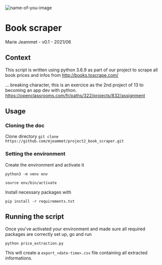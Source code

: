 ![name-of-you-image](https://user.oc-static.com/upload/2020/09/22/1600779540759_Online%20bookstore-01.png)

# Book scraper

Marie Jeammet - v0.1 - 2021/06 

## Context
This script is written using python 3.6.9 as part of our project to scrape all book prices and infos from http://books.toscrape.com/

...  breaking character, this is an exercice as the 2nd project of 13 to becoming an app dev with python.
https://openclassrooms.com/fr/paths/322/projects/832/assignment

## Usage

### Cloning the doc

Clone directory 
`git clone https://github.com/mjeammet/project2_book_scraper.git`

### Setting the environment

Create the environment and activate it

`python3 -m venv env`

`source env/bin/activate`
 
Install necessary packages with 

`pip install -r requirements.txt`

## Running the script
Once you've activated your environment and made sure all required packages are correctly set up, go and run

```python price_extraction.py```

This will create a `export_<date-time>.csv` file containing all extracted informations. 
